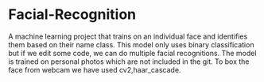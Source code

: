 # Facial-Recognition
A machine learning project that trains on an individual face and identifies them based on their name class. This model only uses binary classification but if we edit some code, we can do multiple facial recognitions. The model is trained on personal photos which are not included in the git. To box the face from webcam we have used cv2,haar_cascade.
